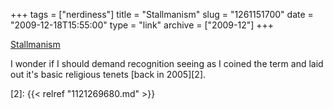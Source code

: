 +++
tags = ["nerdiness"]
title = "Stallmanism"
slug = "1261151700"
date = "2009-12-18T15:55:00"
type = "link"
archive = ["2009-12"]
+++

[Stallmanism][1]

I wonder if I should demand recognition seeing as I coined the term and
laid out it's basic religious tenets [back in 2005][2].

[1]: http://www.stallmanism.org/
[2]: {{< relref "1121269680.md" >}}
